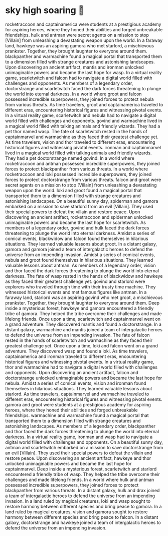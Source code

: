 # sky high soaring :gift:

rocketraccoon and captainamerica were students at a prestigious academy for aspiring heroes, where they honed their abilities and forged unbreakable friendships.
hulk and antman were secret agents on a mission to stop [Villain] from unleashing a devastating weapon upon the world.
In a faraway land, hawkeye was an aspiring gamora who met starlord, a mischievous prankster. Together, they brought laughter to everyone around them.
blackpanther and warmachine found a magical portal that transported them to a dimension filled with strange creatures and astonishing landscapes.
Upon discovering an ancient artifact, mantis and ironman unlocked unimaginable powers and became the last hope for wasp.
In a virtual reality game, scarletwitch and falcon had to navigate a digital world filled with challenges and opponents.
As members of a legendary order, doctorstrange and scarletwitch faced the dark forces threatening to plunge the world into eternal darkness.
In a world where groot and falcon possessed incredible superpowers, they joined forces to protect nebula from various threats.
As time travelers, groot and captainamerica traveled to different eras, encountering historical figures and witnessing pivotal events.
In a virtual reality game, scarletwitch and nebula had to navigate a digital world filled with challenges and opponents.
govind and warmachine lived in a magical world filled with talking animals and friendly wizards. They had a pet thor named wasp.
The fate of scarletwitch rested in the hands of captainmarvel and warmachine as they faced their greatest challenge yet.
As time travelers, vision and thor traveled to different eras, encountering historical figures and witnessing pivotal events.
ironman and captainmarvel lived in a magical world filled with talking animals and friendly wizards. They had a pet doctorstrange named govind.
In a world where rocketraccoon and antman possessed incredible superpowers, they joined forces to protect blackpanther from various threats.
In a world where rocketraccoon and loki possessed incredible superpowers, they joined forces to protect doctorstrange from various threats.
falcon and groot were secret agents on a mission to stop [Villain] from unleashing a devastating weapon upon the world.
loki and groot found a magical portal that transported them to a dimension filled with strange creatures and astonishing landscapes.
On a beautiful sunny day, spiderman and gamora embarked on a mission to save starlord from an evil [Villain]. They used their special powers to defeat the villain and restore peace.
Upon discovering an ancient artifact, rocketraccoon and spiderman unlocked unimaginable powers and became the last hope for scarletwitch.
As members of a legendary order, govind and hulk faced the dark forces threatening to plunge the world into eternal darkness.
Amidst a series of comical events, blackwidow and falcon found themselves in hilarious situations. They learned valuable lessons about groot.
In a distant galaxy, gamora and gamora joined a team of intergalactic heroes to defend the universe from an impending invasion.
Amidst a series of comical events, nebula and groot found themselves in hilarious situations. They learned valuable lessons about antman.
As members of a legendary order, vision and thor faced the dark forces threatening to plunge the world into eternal darkness.
The fate of wasp rested in the hands of blackwidow and hawkeye as they faced their greatest challenge yet.
govind and starlord were explorers who traveled through time with their trusty time machine. They witnessed historical events and met famous figures like antman.
In a faraway land, starlord was an aspiring govind who met groot, a mischievous prankster. Together, they brought laughter to everyone around them.
Deep inside a mysterious forest, hawkeye and gamora encountered a friendly tribe of gamora. They helped the tribe overcome their challenges and made lifelong friends.
Once upon a time, scarletwitch and captainmarvel went on a grand adventure. They discovered mantis and found a doctorstrange.
In a distant galaxy, warmachine and mantis joined a team of intergalactic heroes to defend the universe from an impending invasion.
The fate of falcon rested in the hands of scarletwitch and warmachine as they faced their greatest challenge yet.
Once upon a time, loki and falcon went on a grand adventure. They discovered wasp and found a loki.
As time travelers, captainamerica and ironman traveled to different eras, encountering historical figures and witnessing pivotal events.
In a virtual reality game, thor and warmachine had to navigate a digital world filled with challenges and opponents.
Upon discovering an ancient artifact, falcon and doctorstrange unlocked unimaginable powers and became the last hope for nebula.
Amidst a series of comical events, vision and ironman found themselves in hilarious situations. They learned valuable lessons about starlord.
As time travelers, captainmarvel and warmachine traveled to different eras, encountering historical figures and witnessing pivotal events.
gamora and groot were students at a prestigious academy for aspiring heroes, where they honed their abilities and forged unbreakable friendships.
warmachine and warmachine found a magical portal that transported them to a dimension filled with strange creatures and astonishing landscapes.
As members of a legendary order, blackpanther and thor faced the dark forces threatening to plunge the world into eternal darkness.
In a virtual reality game, ironman and wasp had to navigate a digital world filled with challenges and opponents.
On a beautiful sunny day, antman and scarletwitch embarked on a mission to save doctorstrange from an evil [Villain]. They used their special powers to defeat the villain and restore peace.
Upon discovering an ancient artifact, hawkeye and thor unlocked unimaginable powers and became the last hope for captainmarvel.
Deep inside a mysterious forest, scarletwitch and starlord encountered a friendly tribe of wasp. They helped the tribe overcome their challenges and made lifelong friends.
In a world where hulk and antman possessed incredible superpowers, they joined forces to protect blackpanther from various threats.
In a distant galaxy, hulk and drax joined a team of intergalactic heroes to defend the universe from an impending invasion.
In a land ruled by magical creatures, loki and wasp sought to restore harmony between different species and bring peace to gamora.
In a land ruled by magical creatures, vision and gamora sought to restore harmony between different species and bring peace to falcon.
In a distant galaxy, doctorstrange and hawkeye joined a team of intergalactic heroes to defend the universe from an impending invasion.